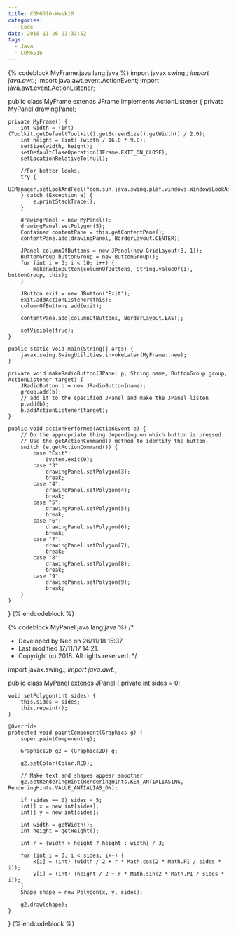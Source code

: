 ```yaml
---
title: COM6516-Week10
categories:
  - Code
date: 2018-11-26 23:33:52
tags:
  - Java
  - COM6516
---
```


{% codeblock MyFrame.java lang:java %}
import javax.swing.*;
import java.awt.*;
import java.awt.event.ActionEvent;
import java.awt.event.ActionListener;

public class MyFrame extends JFrame implements ActionListener {
	private MyPanel drawingPanel;

	private MyFrame() {
		int width = (int) (Toolkit.getDefaultToolkit().getScreenSize().getWidth() / 2.0);
		int height = (int) (width / 16.0 * 9.0);
		setSize(width, height);
		setDefaultCloseOperation(JFrame.EXIT_ON_CLOSE);
		setLocationRelativeTo(null);

		//For better looks.
		try {
			UIManager.setLookAndFeel("com.sun.java.swing.plaf.windows.WindowsLookAndFeel");
		} catch (Exception e) {
			e.printStackTrace();
		}

		drawingPanel = new MyPanel();
		drawingPanel.setPolygon(5);
		Container contentPane = this.getContentPane();
		contentPane.add(drawingPanel, BorderLayout.CENTER);

		JPanel columnOfButtons = new JPanel(new GridLayout(8, 1));
		ButtonGroup buttonGroup = new ButtonGroup();
		for (int i = 3; i < 10; i++) {
			makeRadioButton(columnOfButtons, String.valueOf(i), buttonGroup, this);
		}

		JButton exit = new JButton("Exit");
		exit.addActionListener(this);
		columnOfButtons.add(exit);

		contentPane.add(columnOfButtons, BorderLayout.EAST);

		setVisible(true);
	}

	public static void main(String[] args) {
		javax.swing.SwingUtilities.invokeLater(MyFrame::new);
	}

	private void makeRadioButton(JPanel p, String name, ButtonGroup group, ActionListener target) {
		JRadioButton b = new JRadioButton(name);
		group.add(b);
		// add it to the specified JPanel and make the JPanel listen
		p.add(b);
		b.addActionListener(target);
	}

	public void actionPerformed(ActionEvent e) {
		// Do the appropriate thing depending on which button is pressed.
		// Use the getActionCommand() method to identify the button.
		switch (e.getActionCommand()) {
			case "Exit":
				System.exit(0);
			case "3":
				drawingPanel.setPolygon(3);
				break;
			case "4":
				drawingPanel.setPolygon(4);
				break;
			case "5":
				drawingPanel.setPolygon(5);
				break;
			case "6":
				drawingPanel.setPolygon(6);
				break;
			case "7":
				drawingPanel.setPolygon(7);
				break;
			case "8":
				drawingPanel.setPolygon(8);
				break;
			case "9":
				drawingPanel.setPolygon(9);
				break;
		}
	}

}
{% endcodeblock %}
<!--more-->
{% codeblock MyPanel.java lang:java %}
/*
 * Developed by Neo on 26/11/18 15:37.
 * Last modified 17/11/17 14:21.
 * Copyright (c) 2018. All rights reserved.
 */

import javax.swing.*;
import java.awt.*;

public class MyPanel extends JPanel {
	private int sides = 0;

	void setPolygon(int sides) {
		this.sides = sides;
		this.repaint();
	}

	@Override
	protected void paintComponent(Graphics g) {
		super.paintComponent(g);

		Graphics2D g2 = (Graphics2D) g;

		g2.setColor(Color.RED);

		// Make text and shapes appear smoother
		g2.setRenderingHint(RenderingHints.KEY_ANTIALIASING, RenderingHints.VALUE_ANTIALIAS_ON);

		if (sides == 0) sides = 5;
		int[] x = new int[sides];
		int[] y = new int[sides];

		int width = getWidth();
		int height = getHeight();

		int r = (width > height ? height : width) / 3;

		for (int i = 0; i < sides; i++) {
			x[i] = (int) (width / 2 + r * Math.cos(2 * Math.PI / sides * i));
			y[i] = (int) (height / 2 + r * Math.sin(2 * Math.PI / sides * i));
		}
		Shape shape = new Polygon(x, y, sides);

		g2.draw(shape);
	}
}
{% endcodeblock %}